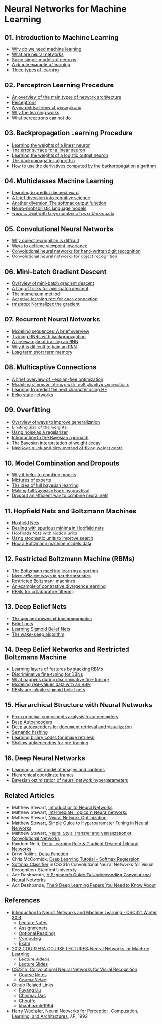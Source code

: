 # Neural Networks for Machine Learning

## 01. Introduction to Machine Learning

+ [Why do we need machine learning](01-IntroML.md#why-do-we-need-machine-learning)
+ [What are neural networks](01-IntroML.md#what-are-neural-networks)
+ [Some simple models of neurons](01-IntroML.md#some-simple-models-of-neurons)
+ [A simple example of learning](01-IntroML.md#a-simple-example-of-learning)
+ [Three types of learning](01-IntroML.md#three-types-of-learning)

## 02. Perceptron Learning Procedure

+ [An overview of the main types of network architecture](02-Perceprtons.md#an-overview-of-the-main-types-of-network-architecture)
+ [Perceptrons](02-Perceprtons.md#perceptrons-the-first-generation-of-neural-networks)
+ [A geometrical view of perceptrons](02-Perceprtons.md#a-geometrical-view-of-perceptrons)
+ [Why the learning works](02-Perceprtons.md#why-the-learning-works)
+ [What perceptrons can not do](02-Perceprtons.md#what-perceptrons-can-not-do)


## 03. Backpropagation Learning Procedure
  
+ [Learning the weights of a linear neuron](03-Backpropagation.md#learning-the-weights-of-a-linear-neuron)
+ [The error surface for a linear neuron](03-Backpropagation.md#the-error-surface-for-a-linear-neuron)
+ [Learning the weights of a logistic output neuron](03-Backpropagation.md#learning-the-weights-of-a-logistic-output-neuron)
+ [The backpropagation algorithm](03-Backpropagation.md#the-backpropagation-algorithm)
+ [How to use the derivatives computed by the backpropagation algorithm](03-Backpropagation.md#how-to-use-the-derivatives-computed-by-the-backpropagation-algorithm)


## 04. Multiclasses Machine Learning

+ [Learning to predict the next word](04-Multiclasses.md#learning-to-predict-the-next-word)
+ [A brief diversion into cognitive science](04-Multiclasses.md#a-brief-diversion-into-cognitive-science)
+ [Another diversion_The softmax output function](04-Multiclasses.md#another-diversion-the-softmax-output-function)
+ [Neuro-probabilistic language models](04-Multiclasses.md#neuro-probabilistic-language-models)
+ [ways to deal with large number of possible outputs](04-Multiclasses.md#dealing-with-large-number-of-possible-outputs)


## 05. Convolutional Neural Networks

+ [Why object recognition is difficult](05-CNN.md#why-object-recognition-is-difficult)
+ [Ways to achieve viewpoint invariance](05-CNN.md#ways-to-achieve-viewpoint-invariance)
+ [Convolutional neural networks for hand-written digit recognition](05-CNN.md#convolutional-neural-networks-for-hand-written-digit-recognition)
+ [Convolutional neural networks for object recognition](05-CNN.md#convolutional-neural-networks-for-object-recognition)


## 06. Mini-batch Gradient Descent

+ [Overview of mini-batch gradient descent](06-MiniBatch.md#overview-of-mini-batch-gradient-descent)
+ [A bag of tricks for mini-batch descent](06-MiniBatch.md#a-bag-of-tricks-for-mini-batch-descent)
+ [The momentum method](06-MiniBatch.md#the-momentum-methodadaptive-learning-rate-for-each-connection)
+ [Adaptive learning rate for each connection](06-MiniBatch.md#)
+ [rmsprop: Normalized the gradient](06-MiniBatch.md#rmsprop-normalized-the-gradient)


## 07. Recurrent Neural Networks

+ [Modeling sequences: A brief overview](07-RNN.md#71-modeling-sequences-a-brief-overview)
+ [Training RNNs with backpropagation](07-RNN.md#72-training-rnns-with-backpropagation)
+ [A toy example of training an RNN](07-RNN.md#73-a-toy-example-of-training-an-rnn)
+ [Why it is difficult to train an RNN](07-RNN.md#74-why-it-is-difficult-to-train-an-rnn)
+ [Long term short term memory](07-RNN.md#75-long-short-term-memory)


## 08. Multicaptive Connections
  
+ [A brief overview of Hessian-free optimization](08-RNN2.md#81-a-brief-overview-of-hessian-free-optimization)
+ [Modeling character strings with multiplicative connections](08-RNN2.md#82-modeling-character-strings-with-multiplicative-connections)
+ [Learning to predict the next character using HF](08-RNN2.md#83-learning-to-predict-the-next-character-using-hf)
+ [Echo state networks](08-RNN2.md#84-echo-state-networks)


## 09. Overfitting
  
+ [Overview of ways to improve generalization](09-Overfitting.md#91-overview-of-ways-to-improve-generalization)
+ [Limiting size of the weights](09-Overfitting.md#92-limiting-size-of-the-weights)
+ [Using noise as a regularizer](09-Overfitting.md#93-using-noise-as-a-regularizer)
+ [Introduction to the Bayesian approach](09-Overfitting.md#94-introduction-to-the-bayesian-approach)
+ [The Bayesian interpretation of weight decay](09-Overfitting.md#95-the-bayesian-interpretation-of-weight-decay)
+ [MacKays quick and dirty method of fixing weight costs](09-Overfitting.md#96-mackays-quick-and-dirty-method-of-fixing-weight-costs)


## 10. Model Combination and Dropouts
  
+ [Why it helps to combine models](10-CombineDropout.md#101-why-it-helps-to-combine-models)
+ [Mixtures of experts](10-CombineDropout.md#102-mixtures-of-experts)
+ [The idea of full bayesian learning](10-CombineDropout.md#103-the-idea-of-full-bayesian-learning)
+ [Making full bayesian learning practical](10-CombineDropout.md#104-making-full-bayesian-learning-practical)
+ [Dropout an efficient way to combine neural nets](10-CombineDropout.md#105-dropout-an-efficient-way-to-combine-neural-nets)


## 11. Hopfield Nets and Boltzmann Machines

+ [Hopfield Nets](11-Hopfield.md#111-hopfield-nets)
+ [Dealing with spurious minima in Hopfield nets](11-Hopfield.md#112-dealing-with-spurious-minima-in-hopfield-nets)
+ [Hopfields Nets with hidden units](11-Hopfield.md#113-hopfields-nets-with-hidden-units)
+ [Using stochastic units to improve search](11-Hopfield.md#114-using-stochastic-units-to-improve-search)
+ [How a Boltzmann machine models data](11-Hopfield.md#115-how-a-boltzmann-machine-models-data)


## 12. Restricted Boltzmann Machine (RBMs)

+ [The Boltzmann machine learning algorithm](12-Boltzmann.md#121-the-boltzmann-machine-learning-algorithm)
+ [More efficient ways to get the statistics](12-Boltzmann.md#122-more-efficient-ways-to-get-the-statistics)
+ [Restricted Boltzmann machines](12-Boltzmann.md#123-restricted-boltzmann-machines)
+ [An example of contrastive divergence learning](12-Boltzmann.md#124-an-example-of-contrastive-divergence-learning)
+ [RBMs for collaborative filtering](12-Boltzmann.md#125-rbms-for-collaborative-filtering)


## 13. Deep Belief Nets

+ [The ups and downs of backpropagation](13-BeliefNets.md#)
+ [Belief nets](13-BeliefNets.md#)
+ [Learning Sigmoid Belief Nets](13-BeliefNets.md#)
+ [The wake-sleep algorithm](13-BeliefNets.md#)


## 14. Deep Belief Networks and Restricted Boltzmann Machine
  
+ [Learning layers of features by stacking RBMs](14-DBNsRBM.md#)
+ [Discriminative fine-tuning for DBNs](14-DBNsRBM.md#)
+ [What happens during discriminative fine-tuning?](14-DBNsRBM.md#)
+ [Modeling real-valued data with an RBM](14-DBNsRBM.md#)
+ [RBMs are infinite sigmoid belief nets](14-DBNsRBM.md#)


## 15. Hierarchical Structure with Neural Networks

+ [From principal components analysis to autoencoders](15-Hierarchy.md#151-from-principal-components-analysis-to-autoencoders)
+ [Deep Autoencoders](15-Hierarchy.md#152-deep-autoencoders)
+ [Deep autoencoders for document retrieval and visualization](15-Hierarchy.md#153-deep-autoencoders-for-document-retrieval-and-visualization)
+ [Semantic hashing](15-Hierarchy.md#154-semantic-hashing)
+ [Learning binary codes for image retrieval](15-Hierarchy.md#155-learning-binary-codes-for-image-retrieval)
+ [Shallow autoencoders for pre-training](15-Hierarchy.md#156-shallow-autoencoders-for-pre-training)


## 16. Deep Neural Networks
  
+ [Learning a joint model of images and captions](16-DeepNN.md#)
+ [Hierarchical coordinate frames](16-DeepNN.md#)
+ [Bayesian optimization of neural network hyperparameters](16-DeepNN.md#)


## Related Articles

+ Matthew Stewart, [Introduction to Neural Networks](a01-IntroNN.md)
+ Matthew Stewart, [Intermediate Topics in Neural networks](a02-IntermediateNN.md)
+ Matthew Stewart, [Neural Network Optimization](a03-Optimization.md)
+ Matthew Stewart, [Simple Guide to Hyperparameter Tuning in Neural Networks](a04-Hyperparameter.md)
+ Matthew Stewart, [Neural Style Transfer and Visualization of Convolutional Networks](a05-VisualCNN.md)
+ Random Nerd, [Delta Learning Rule & Gradient Descent | Neural Networks](a06-DeltaRule.md)
+ Drew Rollins, [Delta Function](a07-DeltaFunc.md)
+ Chris McCormick, [Deep Learning Tutorial - Softmax Regression](a08-SoftmaxReg.md)
+ [Softmax Classifier](a09-SoftmaxClass.md) in CS231n Convolutional Neural Networks for Visual Recognition, Stanford University
+ Adit Deshpande, [A Beginner's Guide To Understanding Convolutional Neural Networks](a10-CNNsGuide.md)
+ Adit Deshpande, [The 9 Deep Learning Papers You Need to Know About](a11-9Papers.md)


## References

+ [Introduction to Neural Networks and Machine Learning - CSC321 Winter 2014](http://www.cs.toronto.edu/~tijmen/csc321/)
  + [Lecture Notes](http://www.cs.toronto.edu/~tijmen/csc321/lecture_notes.shtml)
  + [Assignmenets](http://www.cs.toronto.edu/~tijmen/csc321/assignments.shtml)
  + [Optional Readings](http://www.cs.toronto.edu/~tijmen/csc321/texts.shtml)
  + [Computing](http://www.cs.toronto.edu/~tijmen/csc321/computing.shtml)
  + [Exam](http://www.cs.toronto.edu/~tijmen/csc321/tests.shtml)
+ [2012 COURSERA COURSE LECTURES: Neural Networks for Machine Learning](http://www.cs.toronto.edu/~hinton/nntut.html)
  + [Lecture Videos](http://www.cs.toronto.edu/~hinton/coursera_lectures.html)
  + [Lecture Slides](http://www.cs.toronto.edu/~hinton/coursera_slides.html)
+ [CS231n: Convolutional Neural Networks for Visual Recognition](http://cs231n.stanford.edu/)
  + [Course Notes](http://cs231n.github.io/)
  + [Course Video](https://www.youtube.com/playlist?list=PL3FW7Lu3i5JvHM8ljYj-zLfQRF3EO8sYv)
+ Github Related Links
  + [Fuyang Liu](https://github.com/liufuyang/course-Neural-Networks-for-Machine-Learning)
  + [Chinmay Das](https://github.com/chinmaydas96/Neural-Networks-for-Machine-Learning)
  + [Chouffe](https://github.com/Chouffe/hinton-coursera)
  + [khanhnamle1994](https://github.com/khanhnamle1994/neural-nets)
+ Harry Wechsler, [Neural Networks for Perception. Computation, Learning, and Architectures](https://bit.ly/2RcSCTs), AP, 1992



